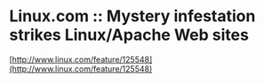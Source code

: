 <!--
id: 24573159
link: http://tumblr.atmos.org/post/24573159/linux-com-mystery-infestation-strikes-linux-apache
slug: linux-com-mystery-infestation-strikes-linux-apache
date: Thu Jan 24 2008 11:23:38 GMT-0800 (PST)
publish: 2008-01-024
tags: 
title: Linux.com :: Mystery infestation strikes Linux/Apache Web sites
-->


Linux.com :: Mystery infestation strikes Linux/Apache Web sites
===============================================================

[http://www.linux.com/feature/125548](http://www.linux.com/feature/125548)

